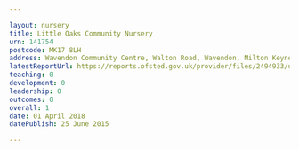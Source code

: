 ```yaml
---

layout: nursery
title: Little Oaks Community Nursery
urn: 141754
postcode: MK17 8LH
address: Wavendon Community Centre, Walton Road, Wavendon, Milton Keynes, Buckinghamshire, MK17 8LH
latestReportUrl: https://reports.ofsted.gov.uk/provider/files/2494933/urn/141754.pdf
teaching: 0
development: 0
leadership: 0
outcomes: 0
overall: 1
date: 01 April 2018 
datePublish: 25 June 2015

---
```

